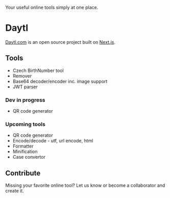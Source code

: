 Your useful online tools simply at one place.

# Daytl

[Daytl.com](https://www.nextjs.org) is an open source project built on [Next.js]().

## Tools
* Czech BirthNumber tool
* Remover
* Base64 decoder/encoder inc. image support
* JWT parser

### Dev in progress

* QR code generator

### Upcoming tools
* QR code generator
* Encode/decode - utf, url encode, html
* Formatter
* Minification
* Case convertor

## Contribute

Missing your favorite online tool? Let us know or become a collaborator and create it.
